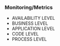 
### Monitoring/Metrics
- AVAILABILITY LEVEL
- BUSINESS LEVEL
- APPLICATION LEVEL
- CODE LEVEL
- PROCESS LEVEL
